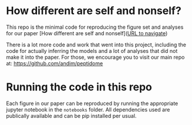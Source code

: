 # How different are self and nonself?
This repo is the minimal code for reproducing the figure set and analyses for our paper   [How different are self and nonself]([URL to navigate](https://arxiv.org/abs/2212.12049))

There is a lot more code and work that went into this project, including the code for actually inferring the models and a lot of analyses that did not make it into the paper. For those, we encourage you to visit our main repo at: https://github.com/andim/peptidome 

# Running the code in this repo
Each figure in our paper can be reproduced by running the appropriate jupyter notebook in the `notebooks` folder. All dependencies used are publically available and can be pip installed per usual.

